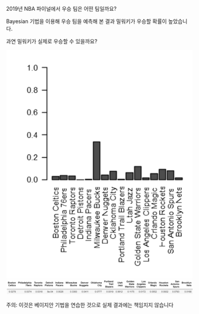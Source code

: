 2019년 NBA 파이널에서 우승 팀은 어떤 팀일까요?

Bayesian 기법을 이용해 우승 팀을 예측해 본 결과
밀워키가 우승할 확률이 높았습니다.

과연 밀워키가 실제로 우승할 수 있을까요?

![alt text](https://github.com/bki1990/study_open/blob/master/Bayesian_NBA/win_plot.PNG?raw=true)
![alt text](https://github.com/bki1990/study_open/blob/master/Bayesian_NBA/win_probability.PNG?raw=true)


주의: 이것은 베이지안 기법을 연습한 것으로 실제 결과에는 책임지지 않습니다
